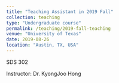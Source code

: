 ```yaml
---
title: "Teaching Assistant in 2019 Fall"
collection: teaching
type: "Undergraduate course"
permalink: /teaching/2019-fall-teaching
venue: "University of Texas"
date: 2019-08-26
location: "Austin, TX, USA"
---
```


SDS 302

Instructor: Dr. KyongJoo Hong
